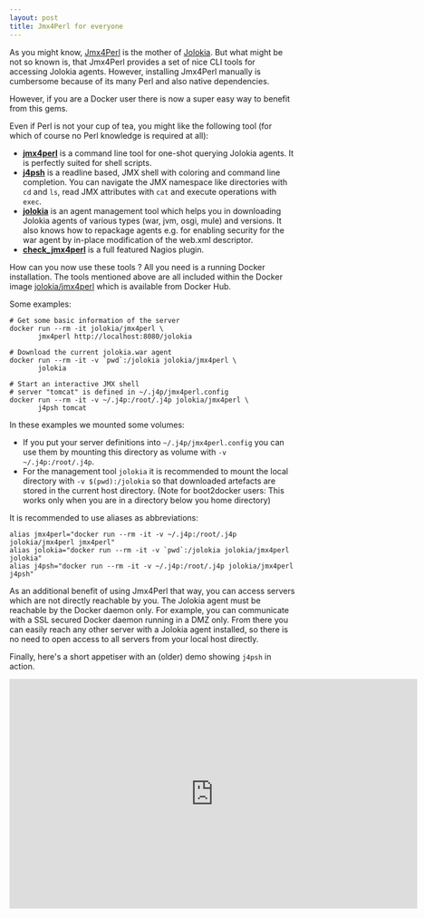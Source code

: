 ```yaml
---
layout: post
title: Jmx4Perl for everyone
---
```


As you might know, [Jmx4Perl][1] is the mother of [Jolokia][2]. But what might be not so known is, that Jmx4Perl provides a set of nice CLI tools for accessing Jolokia agents. However, installing Jmx4Perl manually is cumbersome because of its many Perl and also native dependencies. 

However, if you are a Docker user there is now a super easy way to benefit from this gems.
<!-- more -->

Even if Perl is not your cup of tea, you might like the following tool (for which of course no Perl knowledge is required at all): 

* [**jmx4perl**][3] is a command line tool for one-shot querying Jolokia agents. It is perfectly suited for shell scripts.
* [**j4psh**][4] is a readline based, JMX shell with coloring and command line completion. You can navigate the JMX namespace like directories with `cd` and `ls`, read JMX attributes with `cat` and execute operations with `exec`.
* [**jolokia**][5] is an agent management tool which helps you in downloading Jolokia agents of various types (war, jvm, osgi, mule) and versions. It also knows how to repackage agents e.g. for enabling security for the war agent by in-place modification of the web.xml descriptor. 
* [**check\_jmx4perl**][6] is a full featured Nagios plugin.

How can you now use these tools ? All you need is a running Docker installation. The tools mentioned above are all included within the Docker image [jolokia/jmx4perl][7] which is available from Docker Hub. 

Some examples:

```
# Get some basic information of the server
docker run --rm -it jolokia/jmx4perl \
       jmx4perl http://localhost:8080/jolokia

# Download the current jolokia.war agent
docker run --rm -it -v `pwd`:/jolokia jolokia/jmx4perl \
       jolokia

# Start an interactive JMX shell
# server "tomcat" is defined in ~/.j4p/jmx4perl.config
docker run --rm -it -v ~/.j4p:/root/.j4p jolokia/jmx4perl \
       j4psh tomcat
```

In these examples we mounted some volumes:

* If you put your server definitions into `~/.j4p/jmx4perl.config` you can use them by mounting this directory as volume with `-v ~/.j4p:/root/.j4p`. 
* For the management tool `jolokia` it is recommended to mount the local directory with `-v $(pwd):/jolokia` so that downloaded artefacts are stored in the current host directory. (Note for boot2docker users: This works only when you are in a directory below you home directory)

It is recommended to use aliases as abbreviations:

```
alias jmx4perl="docker run --rm -it -v ~/.j4p:/root/.j4p jolokia/jmx4perl jmx4perl"
alias jolokia="docker run --rm -it -v `pwd`:/jolokia jolokia/jmx4perl jolokia"
alias j4psh="docker run --rm -it -v ~/.j4p:/root/.j4p jolokia/jmx4perl j4psh"
```

As an additional benefit of using Jmx4Perl that way, you can access servers which are not directly reachable by you. The Jolokia agent must be reachable by the Docker daemon only. For example, you can communicate with a SSL secured Docker daemon running in a DMZ only. From there you can easily reach any other server with a Jolokia agent installed, so there is no need to open access to all servers from your local host directly. 

Finally, here's a short appetiser with an (older) demo showing `j4psh` in action.

<iframe width="720" height="405" src="https://www.youtube.com/embed/y9TuGzxD2To" frameborder="0" allowfullscreen></iframe>

[1]:	http://www.jmx4perl.org
[2]:	https://jolokia.org/
[3]:	http://search.cpan.org/~roland/jmx4perl/scripts/jmx4perl
[4]:	http://search.cpan.org/~roland/jmx4perl/scripts/j4psh
[5]:	http://search.cpan.org/~roland/jmx4perl/scripts/jolokia
[6]:	http://search.cpan.org/~roland/jmx4perl/scripts/check_jmx4perl
[7]:	https://registry.hub.docker.com/u/jolokia/jmx4perl/
